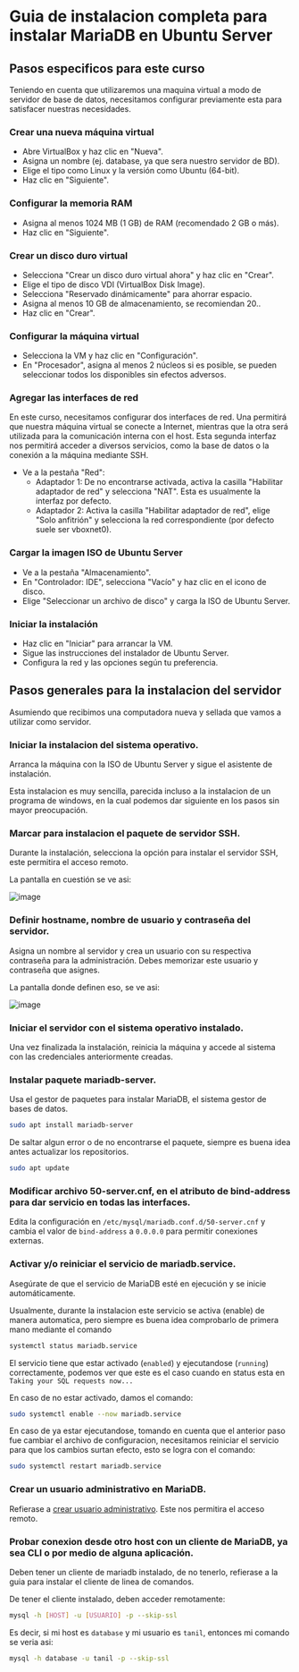 # Guia de instalacion completa para instalar MariaDB en Ubuntu Server

## Pasos especificos para este curso
Teniendo en cuenta que utilizaremos una maquina virtual a modo de servidor de base de datos, necesitamos configurar previamente esta para satisfacer nuestras necesidades.

### Crear una nueva máquina virtual
- Abre VirtualBox y haz clic en "Nueva".
- Asigna un nombre (ej. database, ya que sera nuestro servidor de BD).
- Elige el tipo como Linux y la versión como Ubuntu (64-bit).
- Haz clic en "Siguiente".

### Configurar la memoria RAM
- Asigna al menos 1024 MB (1 GB) de RAM (recomendado 2 GB o más).
- Haz clic en "Siguiente".

### Crear un disco duro virtual
- Selecciona "Crear un disco duro virtual ahora" y haz clic en "Crear".
- Elige el tipo de disco VDI (VirtualBox Disk Image).
- Selecciona "Reservado dinámicamente" para ahorrar espacio.
- Asigna al menos 10 GB de almacenamiento, se recomiendan 20..
- Haz clic en "Crear".

### Configurar la máquina virtual
- Selecciona la VM y haz clic en "Configuración".
- En "Procesador", asigna al menos 2 núcleos si es posible, se pueden seleccionar todos los disponibles sin efectos adversos.

### Agregar las interfaces de red
En este curso, necesitamos configurar dos interfaces de red. Una permitirá que nuestra máquina virtual se conecte a Internet, mientras que la otra será utilizada para la comunicación interna con el host. Esta segunda interfaz nos permitirá acceder a diversos servicios, como la base de datos o la conexión a la máquina mediante SSH.

- Ve a la pestaña "Red":
    - Adaptador 1: De no encontrarse activada, activa la casilla "Habilitar adaptador de red" y selecciona "NAT". Esta es usualmente la interfaz por defecto.
    - Adaptador 2: Activa la casilla "Habilitar adaptador de red", elige "Solo anfitrión" y selecciona la red correspondiente (por defecto suele ser vboxnet0).

### Cargar la imagen ISO de Ubuntu Server
- Ve a la pestaña "Almacenamiento".
- En "Controlador: IDE", selecciona "Vacío" y haz clic en el icono de disco.
- Elige "Seleccionar un archivo de disco" y carga la ISO de Ubuntu Server.
### Iniciar la instalación
- Haz clic en "Iniciar" para arrancar la VM.
- Sigue las instrucciones del instalador de Ubuntu Server.
- Configura la red y las opciones según tu preferencia.

## Pasos generales para la instalacion del servidor
Asumiendo que recibimos una computadora nueva y sellada que vamos a utilizar como servidor.

### Iniciar la instalacion del sistema operativo.
Arranca la máquina con la ISO de Ubuntu Server y sigue el asistente de instalación.

Esta instalacion es muy sencilla, parecida incluso a la instalacion de un programa de windows, en la cual podemos dar siguiente en los pasos sin mayor preocupación.

### Marcar para instalacion el paquete de servidor SSH.
Durante la instalación, selecciona la opción para instalar el servidor SSH, este permitira el acceso remoto.

La pantalla en cuestión se ve asi:

![image](https://github.com/user-attachments/assets/22dc41f1-9ccd-44ea-8fb1-ff7236886f62)


### Definir hostname, nombre de usuario y contraseña del servidor.
Asigna un nombre al servidor y crea un usuario con su respectiva contraseña para la administración. Debes memorizar este usuario y contraseña que asignes.

La pantalla donde definen eso, se ve asi:

![image](https://github.com/user-attachments/assets/bd1379b2-3751-402c-9e00-026f2d363370)


### Iniciar el servidor con el sistema operativo instalado.
Una vez finalizada la instalación, reinicia la máquina y accede al sistema con las credenciales anteriormente creadas.

### Instalar paquete mariadb-server.
Usa el gestor de paquetes para instalar MariaDB, el sistema gestor de bases de datos.

```sh
sudo apt install mariadb-server
```

De saltar algun error o de no encontrarse el paquete, siempre es buena idea antes actualizar los repositorios.

```sh
sudo apt update
```

### Modificar archivo 50-server.cnf, en el atributo de bind-address para dar servicio en todas las interfaces.
Edita la configuración en `/etc/mysql/mariadb.conf.d/50-server.cnf` y cambia el valor de `bind-address` a `0.0.0.0` para permitir conexiones externas.

### Activar y/o reiniciar el servicio de mariadb.service.
Asegúrate de que el servicio de MariaDB esté en ejecución y se inicie automáticamente.

Usualmente, durante la instalacion este servicio se activa (enable) de manera automatica, pero siempre es buena idea comprobarlo de primera mano mediante el comando

```sh
systemctl status mariadb.service
```

El servicio tiene que estar activado (`enabled`) y ejecutandose (`running`) correctamente, podemos ver que este es el caso cuando en status esta en `Taking your SQL requests now...`

En caso de no estar activado, damos el comando:
```sh
sudo systemctl enable --now mariadb.service
```

En caso de ya estar ejecutandose, tomando en cuenta que el anterior paso fue cambiar el archivo de configuracion, necesitamos reiniciar el servicio para que los cambios surtan efecto, esto se logra con el comando:

```sh
sudo systemctl restart mariadb.service
```

### Crear un usuario administrativo en MariaDB.
Refierase a [crear usuario administrativo](https://github.com/Peloponeso31/scb1001/blob/main/unidades%201%20y%202/crear%20usuario%20administrativo.md). Este nos permitira el acceso remoto.

### Probar conexion desde otro host con un cliente de MariaDB, ya sea CLI o por medio de alguna aplicación.
Deben tener un cliente de mariadb instalado, de no tenerlo, refierase a la guia para instalar el cliente de linea de comandos.

De tener el cliente instalado, deben acceder remotamente:

```sh
mysql -h [HOST] -u [USUARIO] -p --skip-ssl
```

Es decir, si mi host es `database` y mi usuario es `tanil`, entonces mi comando se veria asi:

```sh
mysql -h database -u tanil -p --skip-ssl
```
